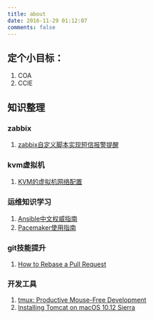 ```yaml
---
title: about
date: 2016-11-29 01:12:07
comments: false
---
```

## 定个小目标：
1. COA
2. CCIE

## 知识整理
### zabbix
1. [zabbix自定义脚本实现短信报警提醒](https://www.zifangsky.cn/627.html)

### kvm虚拟机
1. [KVM的虚拟机网络配置](http://my.oschina.net/u/3062408/blog/803865)

### 运维知识学习
1. [Ansible中文权威指南](http://ansible-tran.readthedocs.io/en/latest/docs/intro_installation.html)
2. [Pacemaker使用指南](https://access.redhat.com/documentation/zh-CN/Red_Hat_Enterprise_Linux/7/html/High_Availability_Add-On_Reference/ch-overview-HAAR.html)

### git技能提升
1. [How to Rebase a Pull Request](https://github.com/edx/edx-platform/wiki/How-to-Rebase-a-Pull-Request)

### 开发工具
1. [tmux: Productive Mouse-Free Development](http://www.kancloud.cn/kancloud/tmux/62459)
2. [Installing Tomcat on macOS 10.12 Sierra](https://wolfpaulus.com/mac/tomcat/)

